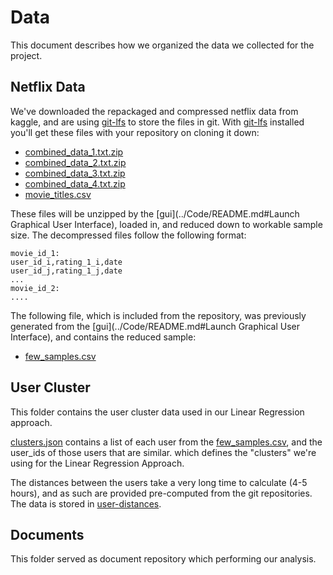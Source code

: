 # Data

This document describes how we organized the data we collected for the project.

## Netflix Data

We've downloaded the repackaged and compressed netflix data from kaggle, and are using [git-lfs](https://git-lfs.github.com/) to store the files in git. With [git-lfs](https://git-lfs.github.com/) installed you'll get these files with your repository on cloning it down:

* [combined_data_1.txt.zip](netflix_data/combined_data_1.txt.zip)
* [combined_data_2.txt.zip](netflix_data/combined_data_2.txt.zip)
* [combined_data_3.txt.zip](netflix_data/combined_data_3.txt.zip)
* [combined_data_4.txt.zip](netflix_data/combined_data_4.txt.zip)
* [movie_titles.csv](netflix_data/movie_titles.csv)

These files will be unzipped by the [gui](../Code/README.md#Launch Graphical User Interface), loaded in, and reduced down to workable sample size. The decompressed files follow the following format:
⁠
```
movie_id_1:
user_id_i,rating_1_i,date
user_id_j,rating_1_j,date
...
movie_id_2:
....
```

The following file, which is included from the repository, was previously generated from the [gui](../Code/README.md#Launch Graphical User Interface), and contains the reduced sample:

* [few_samples.csv](netflix_data/downsampled-csv/few_samples.csv)

## User Cluster

This folder contains the user cluster data used in our Linear Regression approach.

[clusters.json](user-clusters/clusters.json) contains a list of each user from the
[few_samples.csv](netflix_data/downsampled-csv/few_samples.csv), and the user_ids
of those users that are similar. which defines the "clusters" we're using for
the Linear Regression Approach.

The distances between the users take a very long time to calculate (4-5 hours),
and as such are provided pre-computed from the git repositories. The data is stored
in [user-distances](user-clusters/user-distances).

## Documents

This folder served as document repository which performing our analysis. 
